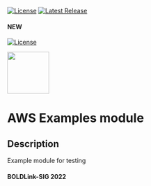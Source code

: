 [![License](https://img.shields.io/badge/License-Apache-green.svg)](https://github.com/patrickmukumbu/test-repo/blob/main/LICENSE)
[![Latest Release](https://img.shields.io/github/release/patrickmukumbu/test-repo.svg)](https://github.com/patrickmukumbu/test-repo/releases/latest)

#### NEW
[![License](https://img.shields.io/badge/License-Apache%202.0-blue.svg)](https://opensource.org/licenses/Apache-2.0)

[<img src="https://avatars.githubusercontent.com/u/25388280?s=200&v=4" width="96"/>](https://boldlink.io)

# AWS Examples module

## Description

Example module for testing

#### BOLDLink-SIG 2022
